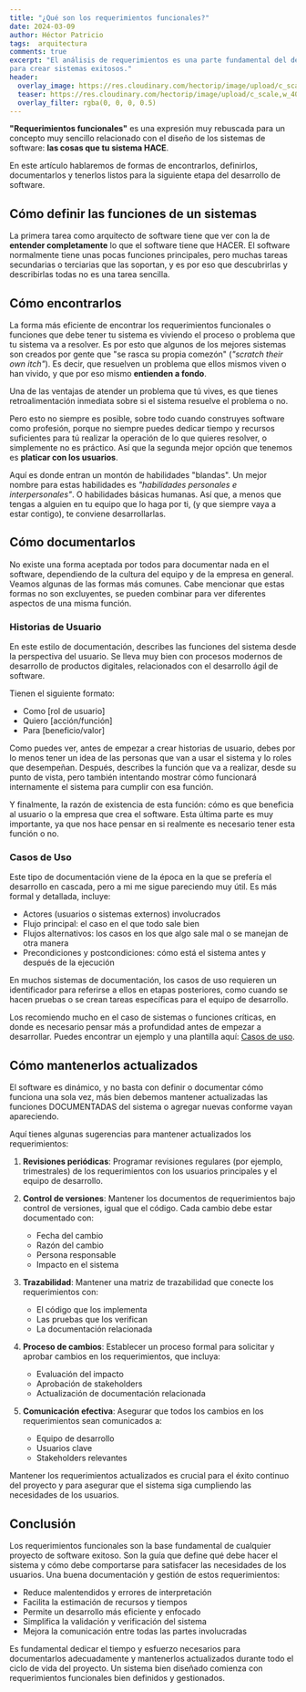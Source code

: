 ```yaml
---
title: "¿Qué son los requerimientos funcionales?"
date: 2024-03-09
author: Héctor Patricio
tags:  arquitectura 
comments: true
excerpt: "El análisis de requerimientos es una parte fundamental del desarrollo de software y es importantísima
para crear sistemas exitosos."
header:
  overlay_image: https://res.cloudinary.com/hectorip/image/upload/c_scale,w_1400/v1731216878/isabelle-mannino-USOSteP8hOw-unsplash_cbxmst.jpg
  teaser: https://res.cloudinary.com/hectorip/image/upload/c_scale,w_400/v1731216878/isabelle-mannino-USOSteP8hOw-unsplash_cbxmst.jpg
  overlay_filter: rgba(0, 0, 0, 0.5)
---
```


**"Requerimientos funcionales"** es una expresión muy rebuscada para un concepto
muy sencillo relacionado con el diseño de los sistemas de software: **las
cosas que tu sistema HACE**.

En este artículo hablaremos de formas de encontrarlos, definirlos, documentarlos
y tenerlos listos para la siguiente etapa del desarrollo de software.

## Cómo definir las funciones de un sistemas

La primera tarea como arquitecto de software tiene que ver con la de
**entender completamente** lo que el software tiene que HACER. El software
normalmente tiene unas pocas funciones principales, pero muchas tareas
secundarias o terciarias que las soportan, y es por eso que descubrirlas
y describirlas todas no es una tarea sencilla.

## Cómo encontrarlos

La forma más eficiente de encontrar los requerimientos funcionales o funciones
que debe tener tu sistema es viviendo el proceso o problema que tu sistema va a
resolver. Es por esto que algunos de los mejores sistemas son creados por gente
que "se rasca su propia comezón" (_"scratch their own itch"_). Es decir, que
resuelven un problema que ellos mismos viven o han vivido, y que por eso
mismo **entienden a fondo**.

Una de las ventajas de atender un problema que tú vives, es que tienes
retroalimentación inmediata sobre si el sistema resuelve el problema o no.

Pero esto no siempre es posible, sobre todo cuando construyes software como
profesión, porque no siempre puedes dedicar tiempo y recursos suficientes para
tú realizar la operación de lo que quieres resolver, o simplemente no es práctico.
Así que la segunda mejor opción que tenemos es **platicar con los usuarios**.

Aquí es donde entran un montón de habilidades "blandas". Un mejor nombre para estas
habilidades es _"habilidades personales e interpersonales"_. O habilidades básicas
humanas. Así que, a menos que tengas a alguien en tu equipo que lo haga por ti,
(y que siempre vaya a estar contigo), te conviene desarrollarlas.

## Cómo documentarlos

No existe una forma aceptada por todos para documentar nada en el software,
dependiendo de la cultura del equipo y de la empresa en general. Veamos algunas
de las formas más comunes. Cabe mencionar que estas formas no son excluyentes,
se pueden combinar para ver diferentes aspectos de una misma función.

### Historias de Usuario

En este estilo de documentación, describes las funciones del sistema desde la
perspectiva del usuario. Se lleva muy bien con procesos modernos de desarrollo de
productos digitales, relacionados con el desarrollo ágil de software.

Tienen el siguiente formato:

- Como [rol de usuario]
- Quiero [acción/función]
- Para [beneficio/valor]

Como puedes ver, antes de empezar a crear historias de usuario, debes por lo menos
tener un idea de las personas que van a usar el sistema y lo roles que desempeñan.
Después, describes la función que va a realizar, desde su punto de vista, pero
también intentando mostrar cómo funcionará internamente el sistema para cumplir
con esa función.

Y finalmente, la razón de existencia de esta función: cómo es que beneficia al usuario
o la empresa que crea el software. Esta última parte es muy importante, ya que nos
hace pensar en si realmente es necesario tener esta función o no.

### Casos de Uso

Este tipo de documentación viene de la época en la que se prefería el desarrollo en cascada,
pero a mi me sigue pareciendo muy útil. Es más formal y detallada, incluye:

- Actores (usuarios o sistemas externos) involucrados
- Flujo principal: el caso en el que todo sale bien
- Flujos alternativos: los casos en los que algo sale mal o se manejan de otra manera
- Precondiciones y postcondiciones: cómo está el sistema antes y después de la ejecución

En muchos sistemas de documentación, los casos de uso requieren un identificador para
referirse a ellos en etapas posteriores, como cuando se hacen pruebas o se crean
tareas específicas para el equipo de desarrollo.

Los recomiendo mucho en el caso de sistemas o funciones críticas, en donde es
necesario pensar más a profundidad antes de empezar a desarrollar.
Puedes encontrar un ejemplo y una plantilla aquí: [Casos de uso](https://lsi2.ugr.es/~mvega/docis/casos%20de%20uso.pdf).

## Cómo mantenerlos actualizados

El software es dinámico, y no basta con definir o documentar cómo funciona una
sola vez, más bien debemos mantener actualizadas las funciones DOCUMENTADAS del
sistema o agregar nuevas conforme vayan apareciendo.

Aquí tienes algunas sugerencias para mantener actualizados los requerimientos:

1. **Revisiones periódicas**: Programar revisiones regulares (por ejemplo, trimestrales) de los requerimientos con los usuarios principales y el equipo de desarrollo.

2. **Control de versiones**: Mantener los documentos de requerimientos bajo control de versiones, igual que el código. Cada cambio debe estar documentado con:
   - Fecha del cambio
   - Razón del cambio
   - Persona responsable
   - Impacto en el sistema

3. **Trazabilidad**: Mantener una matriz de trazabilidad que conecte los requerimientos con:
   - El código que los implementa
   - Las pruebas que los verifican
   - La documentación relacionada

4. **Proceso de cambios**: Establecer un proceso formal para solicitar y aprobar cambios en los requerimientos, que incluya:
   - Evaluación del impacto
   - Aprobación de stakeholders
   - Actualización de documentación relacionada

5. **Comunicación efectiva**: Asegurar que todos los cambios en los requerimientos sean comunicados a:
   - Equipo de desarrollo
   - Usuarios clave
   - Stakeholders relevantes

Mantener los requerimientos actualizados es crucial para el éxito continuo del proyecto y para asegurar que el sistema siga cumpliendo las necesidades de los usuarios.

## Conclusión

Los requerimientos funcionales son la base fundamental de cualquier proyecto de software exitoso. Son la guía que define qué debe hacer el sistema y cómo debe comportarse para satisfacer las necesidades de los usuarios. Una buena documentación y gestión de estos requerimientos:

- Reduce malentendidos y errores de interpretación
- Facilita la estimación de recursos y tiempos
- Permite un desarrollo más eficiente y enfocado
- Simplifica la validación y verificación del sistema
- Mejora la comunicación entre todas las partes involucradas

Es fundamental dedicar el tiempo y esfuerzo necesarios para documentarlos adecuadamente y mantenerlos actualizados durante todo el ciclo de vida del proyecto. Un sistema bien diseñado comienza con requerimientos funcionales bien definidos y gestionados.

